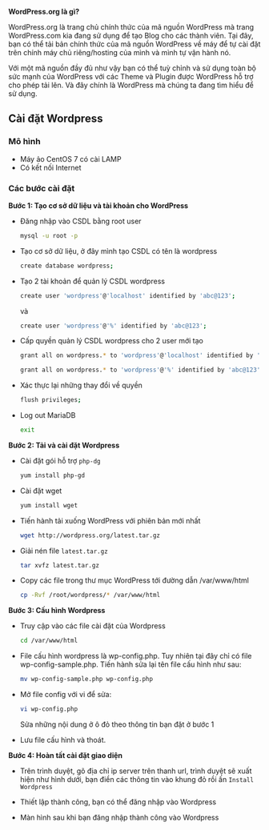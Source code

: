 **WordPress.org là gì?**

WordPress.org là trang chủ chính thức của mã nguồn WordPress mà trang WordPress.com kia đang sử dụng để tạo Blog cho các thành viên. Tại đây, bạn có thể tải bản chính thức của mã nguồn WordPress về máy để tự cài đặt trên chính máy chủ riêng/hosting của mình và mình tự vận hành nó.

Với một mã nguồn đầy đủ như vậy bạn có thể tuỳ chỉnh và sử dụng  toàn bộ sức mạnh của WordPress với các Theme và Plugin được WordPress hỗ trợ cho phép tải lên. Và đây chính là WordPress mà chúng ta đang tìm hiểu để sử dụng.  

## Cài đặt Wordpress  

### Mô hình  


- Máy ảo CentOS 7 có cài LAMP
- Có kết nối Internet  

### Các bước cài đặt  

**Bước 1: Tạo cơ sở dữ liệu và tài khoản cho WordPress**  

- Đăng nhập vào CSDL bằng root user  

  ```sh
  mysql -u root -p
  ```

- Tạo cơ sở dữ liệu, ở đây mình tạo CSDL có tên là wordpress  

  ```sh
  create database wordpress;
  ```  

- Tạo 2 tài khoản để quản lý CSDL wordpress  

  ```sh
  create user 'wordpress'@'localhost' identified by 'abc@123';
  ```
  và   

  ```sh
  create user 'wordpress'@'%' identified by 'abc@123';
  ```  

- Cấp quyền quản lý CSDL wordpress cho 2 user mới tạo  

  ```sh
  grant all on wordpress.* to 'wordpress'@'localhost' identified by 'abc@123';
  ```  

  ```sh
  grant all on wordpress.* to 'wordpress'@'%' identified by 'abc@123';
  ```  

- Xác thực lại những thay đổi về quyền  

  ```sh
  flush privileges;
  ```  

- Log out MariaDB  
  
  ```sh
  exit
  ```  

**Bước 2: Tải và cài đặt Wordpress**  

- Cài đặt gói hỗ trợ `php-dg`  

  ```sh
  yum install php-gd
  ``` 

- Cài đặt wget  

  ```sh
  yum install wget
  ``` 

- Tiến hành tải xuống WordPress với phiên bản mới nhất  

  ```sh
  wget http://wordpress.org/latest.tar.gz
  ```  

- Giải nén file `latest.tar.gz`  

  ```sh
  tar xvfz latest.tar.gz
  ```  

- Copy các file trong thư mục WordPress tới đường dẫn /var/www/html  

  ```sh
  cp -Rvf /root/wordpress/* /var/www/html
  ```  

**Bước 3: Cấu hình Wordpress**  
 
- Truy cập vào các file cài đặt của Wordpress  

  ```sh
  cd /var/www/html
  ```

- File cấu hình wordpress là wp-config.php. Tuy nhiên tại đây chỉ có file wp-config-sample.php. Tiến hành sửa lại tên file cấu hình như sau:

  ```sh
  mv wp-config-sample.php wp-config.php
  ```  

- Mở file config với vi để sửa:  

  ```sh
  vi wp-config.php
  ```  

  Sửa những nội dung ở ô đỏ theo thông tin bạn đặt ở bước 1  

 

- Lưu file cấu hình và thoát.  

**Bước 4: Hoàn tất cài đặt giao diện**  

- Trên trình duyệt, gõ địa chỉ ip server trên thanh url, trình duyệt sẽ xuất hiện như hình dưới, bạn điền các thông tin vào khung đỏ rồi ấn `Install Wordpress`  

 

- Thiết lập thành công, bạn có thể đăng nhập vào Wordpress  

 

 
- Màn hình sau khi bạn đăng nhập thành công vào Wordpress  

 
